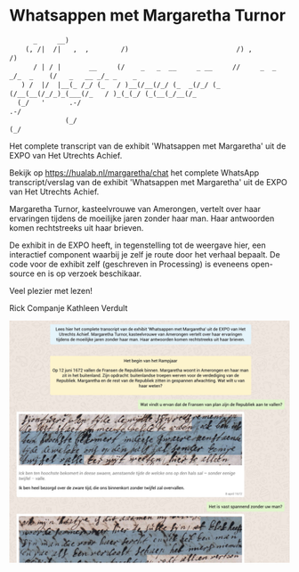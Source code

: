 # Whatsappen met Margaretha Turnor
```
      _     __)                                                                                       
    (, /|  /|   ,  ,        /)                           /) ,                   /)                    
      / | / |       __     (/    _   _  __     _ __     //     _  _  _/_  _    (/   _   __ _/_ _    _ 
   ) /  |/  |__(_ /_/ (_   / )__(/__(/_/ (_  _(/_/ (_  (/__(__(/_/_)_(___(/_   / )_(_(_/ (_(__(_/__(/_
  (_/   '      .-/                                                                           .-/      
              (_/                                                                           (_/
```

Het complete transcript van de exhibit 'Whatsappen met Margaretha' uit de EXPO van Het Utrechts Achief.

Bekijk op https://hualab.nl/margaretha/chat het complete WhatsApp transcript/verslag van de exhibit 'Whatsappen met Margaretha' uit de EXPO van Het Utrechts Achief. 

Margaretha Turnor, kasteelvrouwe van Amerongen, vertelt over haar ervaringen tijdens de moeilijke jaren zonder haar man. Haar antwoorden komen rechtstreeks uit haar brieven.

De exhibit in de EXPO heeft, in tegenstelling tot de weergave hier, een interactief component waarbij je zelf je route door het verhaal bepaalt. De code voor de exhibit zelf (geschreven in Processing) is eveneens open-source en is op verzoek beschikaar.

Veel plezier met lezen!

Rick Companje
Kathleen Verdult

<a href="https://hualab.nl/margaretha/chat"><img src="images/screenshot.jpg" width="700"/></a>


